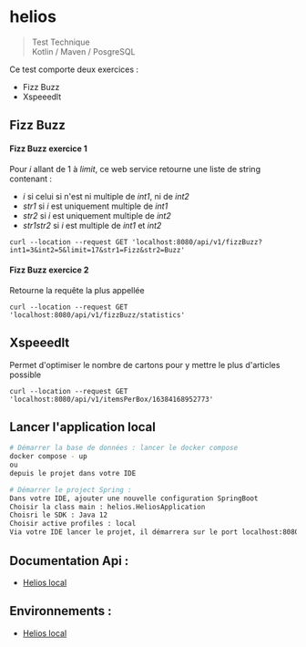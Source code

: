# helios

> Test Technique   
> Kotlin / Maven / PosgreSQL 

Ce test comporte deux exercices :
- Fizz Buzz
- Xspeeedlt

## Fizz Buzz
#### Fizz Buzz exercice 1
Pour *i* allant de 1 à *limit*, ce web service retourne une liste de string contenant :
- *i* si celui si n'est ni multiple de *int1*, ni de *int2*
- *str1* si *i* est uniquement multiple de *int1*
- *str2* si *i* est uniquement multiple de *int2*
- *str1str2* si *i* est multiple de *int1* et *int2*
```
curl --location --request GET 'localhost:8080/api/v1/fizzBuzz?int1=3&int2=5&limit=17&str1=Fizz&str2=Buzz'
```
#### Fizz Buzz exercice 2
Retourne la requête la plus appellée
```
curl --location --request GET 'localhost:8080/api/v1/fizzBuzz/statistics'
```

## Xspeeedlt
Permet d'optimiser le nombre de cartons pour y mettre le plus d'articles possible
```
curl --location --request GET 'localhost:8080/api/v1/itemsPerBox/16384168952773'
```

## Lancer l'application local

``` bash
# Démarrer la base de données : lancer le docker compose
docker compose - up 
ou 
depuis le projet dans votre IDE

# Démarrer le project Spring : 
Dans votre IDE, ajouter une nouvelle configuration SpringBoot
Choisir la class main : helios.HeliosApplication
Choisri le SDK : Java 12
Choisir active profiles : local
Via votre IDE lancer le projet, il démarrera sur le port localhost:8080
```

## Documentation Api :
- [Helios local](http://localhost:8080/swagger-ui/index.html)


## Environnements :

- [Helios local](http://localhost:8080)

